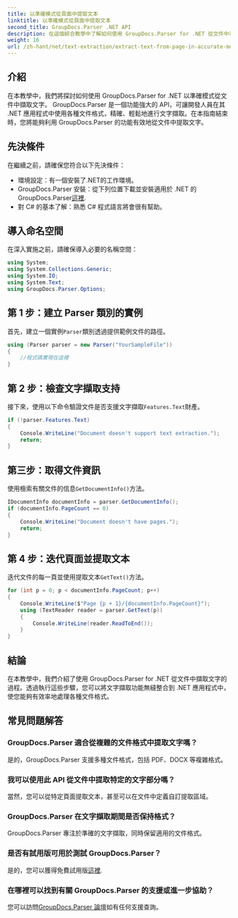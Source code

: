 ```yaml
---
title: 以準確模式從頁面中提取文本
linktitle: 以準確模式從頁面中提取文本
second_title: GroupDocs.Parser .NET API
description: 在這個綜合教學中了解如何使用 GroupDocs.Parser for .NET 從文件中準確提取文字。
weight: 16
url: /zh-hant/net/text-extraction/extract-text-from-page-in-accurate-mode/
---
```

## 介紹
在本教學中，我們將探討如何使用 GroupDocs.Parser for .NET 以準確模式從文件中擷取文字。 GroupDocs.Parser 是一個功能強大的 API，可讓開發人員在其 .NET 應用程式中使用各種文件格式，精確、輕鬆地進行文字擷取。在本指南結束時，您將能夠利用 GroupDocs.Parser 的功能有效地從文件中提取文字。
## 先決條件
在繼續之前，請確保您符合以下先決條件：
- 環境設定：有一個安裝了.NET的工作環境。
-  GroupDocs.Parser 安裝：從下列位置下載並安裝適用於 .NET 的 GroupDocs.Parser[這裡](https://releases.groupdocs.com/parser/net/).
- 對 C# 的基本了解：熟悉 C# 程式語言將會很有幫助。
## 導入命名空間
在深入實施之前，請確保導入必要的名稱空間：
```csharp
using System;
using System.Collections.Generic;
using System.IO;
using System.Text;
using GroupDocs.Parser.Options;
```
## 第 1 步：建立 Parser 類別的實例
首先，建立一個實例`Parser`類別透過提供範例文件的路徑。
```csharp
using (Parser parser = new Parser("YourSampleFile"))
{
    //程式碼實現在這裡
}
```
## 第 2 步：檢查文字擷取支持
接下來，使用以下命令驗證文件是否支援文字擷取`Features.Text`財產。
```csharp
if (!parser.Features.Text)
{
    Console.WriteLine("Document doesn't support text extraction.");
    return;
}
```
## 第三步：取得文件資訊
使用檢索有關文件的信息`GetDocumentInfo()`方法。
```csharp
IDocumentInfo documentInfo = parser.GetDocumentInfo();
if (documentInfo.PageCount == 0)
{
    Console.WriteLine("Document doesn't have pages.");
    return;
}
```
## 第 4 步：迭代頁面並提取文本
迭代文件的每一頁並使用提取文本`GetText()`方法。
```csharp
for (int p = 0; p < documentInfo.PageCount; p++)
{
    Console.WriteLine($"Page {p + 1}/{documentInfo.PageCount}");
    using (TextReader reader = parser.GetText(p))
    {
        Console.WriteLine(reader.ReadToEnd());
    }
}
```
## 結論
在本教學中，我們介紹了使用 GroupDocs.Parser for .NET 從文件中擷取文字的過程。透過執行這些步驟，您可以將文字擷取功能無縫整合到 .NET 應用程式中，使您能夠有效率地處理各種文件格式。

## 常見問題解答
### GroupDocs.Parser 適合從複雜的文件格式中提取文字嗎？
是的，GroupDocs.Parser 支援多種文件格式，包括 PDF、DOCX 等複雜格式。
### 我可以使用此 API 從文件中提取特定的文字部分嗎？
當然，您可以從特定頁面提取文本，甚至可以在文件中定義自訂提取區域。
### GroupDocs.Parser 在文字擷取期間是否保持格式？
GroupDocs.Parser 專注於準確的文字擷取，同時保留適用的文件格式。
### 是否有試用版可用於測試 GroupDocs.Parser？
是的，您可以獲得免費試用版[這裡](https://releases.groupdocs.com/).
### 在哪裡可以找到有關 GroupDocs.Parser 的支援或進一步協助？
您可以訪問[GroupDocs.Parser 論壇](https://forum.groupdocs.com/c/parser/17)如有任何支援查詢。